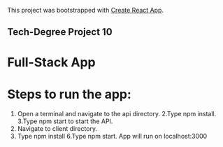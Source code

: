 This project was bootstrapped with [Create React App](https://github.com/facebook/create-react-app).

## Tech-Degree Project 10
# Full-Stack App



# Steps to run the app:
1. Open a terminal and navigate to the api directory. 
2.Type npm install.
3.Type npm start to start the API.
4. Navigate to client directory.
5. Type npm install
6.Type npm start. App will run on localhost:3000


